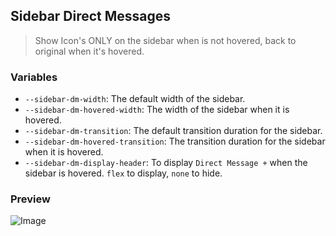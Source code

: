 ## Sidebar Direct Messages

> Show Icon's ONLY on the sidebar when is not hovered, back to original when it's hovered.

### Variables

- `--sidebar-dm-width`: The default width of the sidebar.
- `--sidebar-dm-hovered-width`: The width of the sidebar when it is hovered.
- `--sidebar-dm-transition`: The default transition duration for the sidebar.
- `--sidebar-dm-hovered-transition`: The transition duration for the sidebar when it is hovered.
- `--sidebar-dm-display-header`: To display `Direct Message +` when the sidebar is hovered. `flex` to display, `none` to hide.

### Preview

![Image](https://i.imgur.com/AXgkWBv.gif)